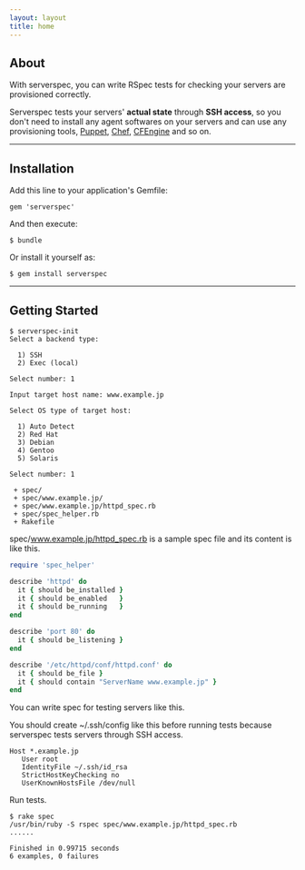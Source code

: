 ```yaml
---
layout: layout
title: home
---
```


## About

With serverspec, you can write RSpec tests for checking your servers are provisioned correctly.

Serverspec tests your servers' **actual state**  through **SSH access**, so you don't need to install any agent softwares on your servers and can use any provisioning tools, [Puppet](https://puppetlabs.com/), [Chef](http://www.opscode.com/chef/), [CFEngine](http://cfengine.com/) and so on.

----


## Installation

Add this line to your application's Gemfile:

    gem 'serverspec'

And then execute:

    $ bundle

Or install it yourself as:

    $ gem install serverspec

----

## Getting Started

```
$ serverspec-init
Select a backend type:

  1) SSH
  2) Exec (local)

Select number: 1

Input target host name: www.example.jp

Select OS type of target host:

  1) Auto Detect
  2) Red Hat
  3) Debian
  4) Gentoo
  5) Solaris

Select number: 1

 + spec/
 + spec/www.example.jp/
 + spec/www.example.jp/httpd_spec.rb
 + spec/spec_helper.rb
 + Rakefile
```


spec/www.example.jp/httpd_spec.rb is a sample spec file and its content is like this.

```ruby
require 'spec_helper'

describe 'httpd' do
  it { should be_installed }
  it { should be_enabled   }
  it { should be_running   }
end

describe 'port 80' do
  it { should be_listening }
end

describe '/etc/httpd/conf/httpd.conf' do
  it { should be_file }
  it { should contain "ServerName www.example.jp" }
end
```

You can write spec for testing servers like this.

You should create ~/.ssh/config like this before running tests because serverspec tests servers through SSH access.

```
Host *.example.jp
   User root
   IdentityFile ~/.ssh/id_rsa
   StrictHostKeyChecking no
   UserKnownHostsFile /dev/null
```

Run tests.

```
$ rake spec
/usr/bin/ruby -S rspec spec/www.example.jp/httpd_spec.rb
......

Finished in 0.99715 seconds
6 examples, 0 failures
```
